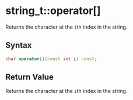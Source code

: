 
# string_t::operator[]

Returns the character at the `i`th index in the string.

## Syntax

```cpp
char operator[](const int i) const;
```

## Return Value

Returns the character at the `i`th index in the string.
